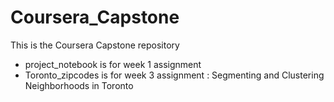 # Coursera_Capstone
This is the Coursera Capstone repository

- project_notebook is for week 1 assignment
- Toronto_zipcodes is for week 3 assignment : Segmenting and Clustering Neighborhoods in Toronto

